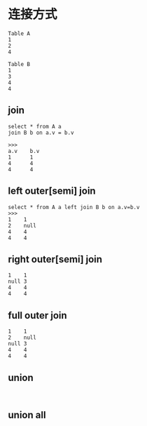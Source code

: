 # 连接方式

```
Table A 
1 
2 
4 

Table B 
1 
3 
4 
4
```

## join

```
select * from A a
join B b on a.v = b.v

>>>
a.v    b.v
1      1
4      4
4      4

```

## left outer\[semi\] join

```
select * from A a left join B b on a.v=b.v
>>>
1    1
2    null
4    4
4    4

```

## right outer\[semi\] join

```
1    1
null 3
4    4
4    4   
```

## full outer join

```
1    1
2    null
null 3
4    4
4    4

```

## union

```


```

## union all

